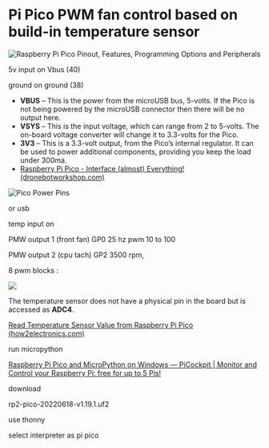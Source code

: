 # Pi Pico PWM fan control based on build-in temperature sensor

![Raspberry Pi Pico Pinout, Features, Programming Options and Peripherals](https://microcontrollerslab.com/wp-content/uploads/2021/01/Raspberry-Pi-Pico-pinout-diagram.svg)

5v input on Vbus  (40)

ground on ground   (38)

- **VBUS** – This is the power from the microUSB bus, 5-volts. If the Pico is not being powered by the microUSB connector then there will be no output here.
- **VSYS** – This is the input voltage, which can range from 2 to 5-volts. The on-board voltage converter will change it to 3.3-volts for the Pico.
- **3V3** – This is a 3.3-volt output, from the Pico’s internal regulator. It can be used to power additional components, providing you keep the load under 300ma.
- [Raspberry Pi Pico - Interface (almost) Everything! (dronebotworkshop.com)](https://dronebotworkshop.com/pi-pico/)

![Pico Power Pins](https://i0.wp.com/dronebotworkshop.com/wp-content/uploads/2021/02/pico-pins-power.jpeg?resize=750%2C422&ssl=1)

or usb 

temp input on 

PMW output 1 (front fan)  GP0   25 hz  pwm 10 to 100

PMW output 2  (cpu tach)  GP2   3500 rpm,   

8 pwm blocks : 

![](https://how2electronics.com/wp-content/uploads/2022/09/PWM-Pins-Pi-Pico-640x152.jpg)

The temperature sensor does not have a physical pin in the board but is accessed as **ADC4**.

[Read Temperature Sensor Value from Raspberry Pi Pico (how2electronics.com)](https://how2electronics.com/read-temperature-sensor-value-from-raspberry-pi-pico/)

run micropython 

[Raspberry Pi Pico and MicroPython on Windows — PiCockpit | Monitor and Control your Raspberry Pi: free for up to 5 Pis!](https://picockpit.com/raspberry-pi/raspberry-pi-pico-and-micropython-on-windows/#MicroPython)

download 

rp2-pico-20220618-v1.19.1.uf2

use thonny

select interpreter as pi pico 
